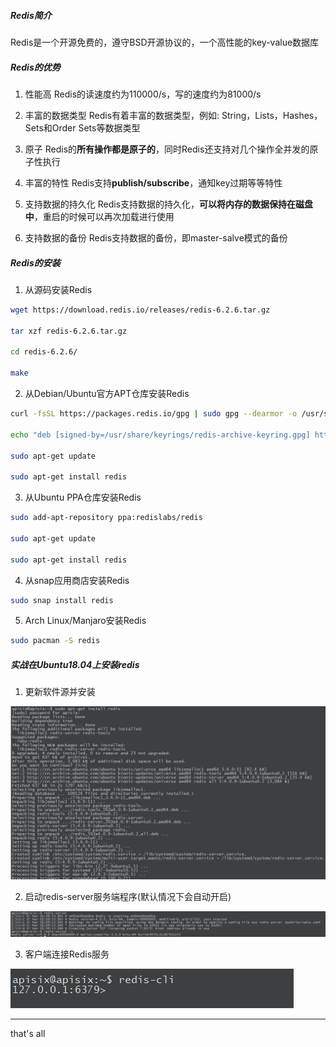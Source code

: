 ##### Redis简介
Redis是一个开源免费的，遵守BSD开源协议的，一个高性能的key-value数据库


##### Redis的优势
1. 性能高
Redis的读速度约为110000/s，写的速度约为81000/s

2. 丰富的数据类型
Redis有着丰富的数据类型，例如: String，Lists，Hashes，Sets和Order Sets等数据类型

3. 原子
Redis的**所有操作都是原子的**，同时Redis还支持对几个操作全并发的原子性执行

4. 丰富的特性
Redis支持**publish/subscribe**，通知key过期等等特性

5. 支持数据的持久化
Redis支持数据的持久化，**可以将内存的数据保持在磁盘中**，重启的时候可以再次加载进行使用

6. 支持数据的备份
Redis支持数据的备份，即master-salve模式的备份


##### Redis的安装
1. 从源码安装Redis
```bash
wget https://download.redis.io/releases/redis-6.2.6.tar.gz

tar xzf redis-6.2.6.tar.gz

cd redis-6.2.6/

make
```

2. 从Debian/Ubuntu官方APT仓库安装Redis
```bash
curl -fsSL https://packages.redis.io/gpg | sudo gpg --dearmor -o /usr/share/keyrings/redis-archive-keyring.gpg

echo "deb [signed-by=/usr/share/keyrings/redis-archive-keyring.gpg] https://packages.redis.io/deb $(lsb_release -cs) main" | sudo tee /etc/apt/sources.list.d/redis.list

sudo apt-get update

sudo apt-get install redis
```

3. 从Ubuntu PPA仓库安装Redis
```bash
sudo add-apt-repository ppa:redislabs/redis

sudo apt-get update

sudo apt-get install redis
```

4. 从snap应用商店安装Redis
```bash
sudo snap install redis
```

5. Arch Linux/Manjaro安装Redis
```bash
sudo pacman -S redis
```


##### 实战在Ubuntu18.04上安装redis
1. 更新软件源并安装

![update and install redis](./imgs/redis1.png)

2. 启动redis-server服务端程序(默认情况下会自动开启)

![start redis server](./imgs/redis2.png)

3. 客户端连接Redis服务

![connect to redis server from client](./imgs/redis3.png)


---
that's all